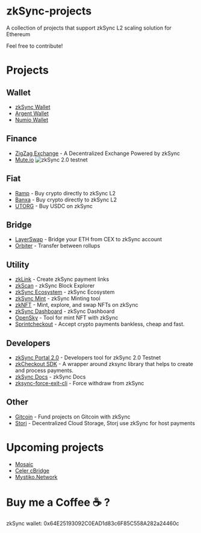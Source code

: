# zkSync-projects
A collection of projects that support zkSync L2 scaling solution for Ethereum

Feel free to contribute!


# Projects

## Wallet

- [zkSync Wallet](https://wallet.zksync.io/)
- [Argent Wallet](https://www.argent.xyz/)
- [Numio Wallet](https://www.numio.one/)

## Finance

- [ZigZag Exchange](https://info.zigzag.exchange/) - A Decentralized Exchange Powered by zkSync
- [Mute.io](https://testnet.switch.mute.io)  ![zkSync 2.0 testnet](https://img.shields.io/badge/zkSync%202.0-testnet-brightgreen)


## Fiat

- [Ramp](https://ramp.network/buy/) - Buy crypto directly to zkSync L2
- [Banxa](https://l2.banxa.com/) - Buy crypto directly to zkSync L2
- [UTORG](https://utorg.pro/buy-usdczk-with-eur/) - Buy USDC on zkSync

## Bridge

- [LayerSwap](https://www.layerswap.io/) - Bridge your ETH from CEX to zkSync account
- [Orbiter](https://www.orbiter.finance/) - Transfer between rollups

## Utility

- [zkLink](https://link.zksync.io/) - Create zkSync payment links
- [zkScan](https://zkscan.io/) - zkSync Block Explorer
- [zkSync Ecosystem](https://ecosystem.zksync.io/) - zkSync Ecosystem
- [zkSync Mint](https://mint.zksync.dev/) - zkSync Minting tool
- [zkNFT](https://zknft.xyz) - Mint, explore, and swap NFTs on zkSync 
- [zkSync Dashboard](https://dune.xyz/Marcov/zkSync) - zkSync Dashboard
- [OpenSky](https://open-sky.vercel.app/) - Tool for mint NFT with zkSync
- [Sprintcheckout](https://www.sprintcheckout.com/) - Accept crypto payments bankless, cheap and fast.

## Developers

- [zkSync Portal 2.0](https://portal.zksync.io/) - Developers tool for zkSync 2.0 Testnet
- [zkCheckout SDK](https://www.npmjs.com/package/zksync-checkout) - A wrapper around zksync library that helps to create and process payments.
- [zkSync Docs](https://docs.zksync.io/dev/) - zkSync Docs
- [zksync-force-exit-cli](https://www.npmjs.com/package/zksync-force-exit-cli) - Force withdraw from zkSync

## Other

- [Gitcoin](https://gitcoin.co/) - Fund projects on Gitcoin with zkSync
- [Storj](https://www.storj.io/) - Decentralized Cloud Storage, Storj use zkSync for host payments

# Upcoming projects

- [Mosaic](https://mosaic.composable.finance/)
- [Celer cBridge](https://cbridge.celer.network/)
- [Mystiko.Network](https://mystiko.network/)



# Buy me a Coffee :coffee: ?

zkSync wallet: 0x64E25193092C0EAD1d83c6F85C558A282a24460c
